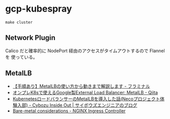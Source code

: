 gcp-kubespray
=============

    make cluster


Network Plugin
--------------

Calico だと確率的に NodePort  経由のアクセスがタイムアウトするので Flannel を
使っている。


MetalLB
-------

- [【手順あり】MetalLBの使い方から動きまで解説します - フラミナル](https://blog.framinal.life/entry/2020/04/16/022042)
- [オンプレK8sで使えるGoogle製External Load Balancer: MetalLB - Qiita](https://qiita.com/tmatsu/items/f45f0ca07b4f8489df85)
- [KubernetesロードバランサーのMetalLBを導入した話(Necoプロジェクト体験入部) - Cybozu Inside Out | サイボウズエンジニアのブログ](https://blog.cybozu.io/entry/2019/03/25/093000)
- [Bare-metal considerations - NGINX Ingress Controller](https://kubernetes.github.io/ingress-nginx/deploy/baremetal/)
